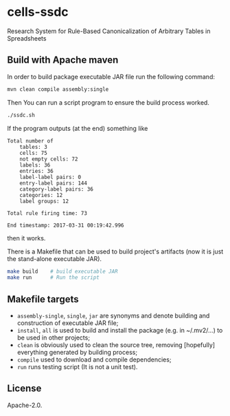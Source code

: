 # cells-ssdc
Research System for Rule-Based Canonicalization of Arbitrary Tables in Spreadsheets

## Build with Apache maven

In order to build package executable JAR file run the following command:

```bash
mvn clean compile assembly:single
```

Then You can run a script program to ensure the build process worked.

```bash
./ssdc.sh
```

If the program outputs (at the end) something like
```
Total number of
	tables: 3
	cells: 75
	not empty cells: 72
	labels: 36
	entries: 36
	label-label pairs: 0
	entry-label pairs: 144
	category-label pairs: 36
	categories: 12
	label groups: 12

Total rule firing time: 73

End timestamp: 2017-03-31 00:19:42.996
```
then it works.

There is a Makefile that can be used to build project's artifacts (now it is just the stand-alone executable JAR).

```bash
make build    # build executable JAR
make run      # Run the script
```

## Makefile targets

 * `assembly-single`, `single`, `jar` are synonyms and denote building and construction of executable JAR file;
 * `install`, `all` is used to build and install the package (e.g. in ~/.mv2/...) to be used in other projects;
 * `clean` is obviously used to clean the source tree, removing [hopefully] everything generated by building process;
 * `compile` used to download and compile dependencies;
 * `run` runs testing script (It is not a unit test).

## License

Apache-2.0.
